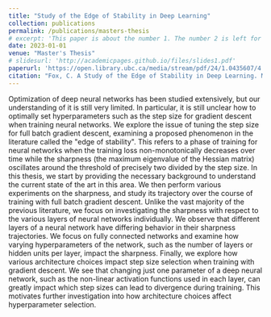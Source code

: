 ```yaml
---
title: "Study of the Edge of Stability in Deep Learning"
collection: publications
permalink: /publications/masters-thesis
# excerpt: 'This paper is about the number 1. The number 2 is left for future work.'
date: 2023-01-01
venue: "Master's Thesis"
# slidesurl: 'http://academicpages.github.io/files/slides1.pdf'
paperurl: 'https://open.library.ubc.ca/media/stream/pdf/24/1.0435607/4'
citation: "Fox, C. A Study of the Edge of Stability in Deep Learning. Master's Thesis, 2023"
---
```


Optimization of deep neural networks has been studied extensively, but our understanding of it is still very limited. In particular, it is still unclear how to optimally set hyperparameters such as the step size for gradient descent when training neural networks. We explore the issue of tuning the step size for full batch gradient descent, examining a proposed phenomenon in the literature called the "edge of stability". This refers to a phase of training for neural networks when the training loss non-monotonically decreases over time while the sharpness (the maximum eigenvalue of the Hessian matrix) oscillates around the threshold of precisely two divided by the step size. In this thesis, we start by providing the necessary background to understand the current state of the art in this area. We then perform various experiments on the sharpness, and study its trajectory over the course of training with full batch gradient descent. Unlike the vast majority of the previous literature, we focus on investigating the sharpness with respect to the various layers of neural networks individually. We observe that different layers of a neural network have differing behavior in their sharpness trajectories. We focus on fully connected networks and examine how varying hyperparameters of the network, such as the number of layers or hidden units per layer, impact the sharpness. Finally, we explore how various architecture choices impact step size selection when training with gradient descent. We see that changing just one parameter of a deep neural network, such as the non-linear activation functions used in each layer, can greatly impact which step sizes can lead to divergence during training. This motivates further investigation into how architecture choices affect hyperparameter selection.